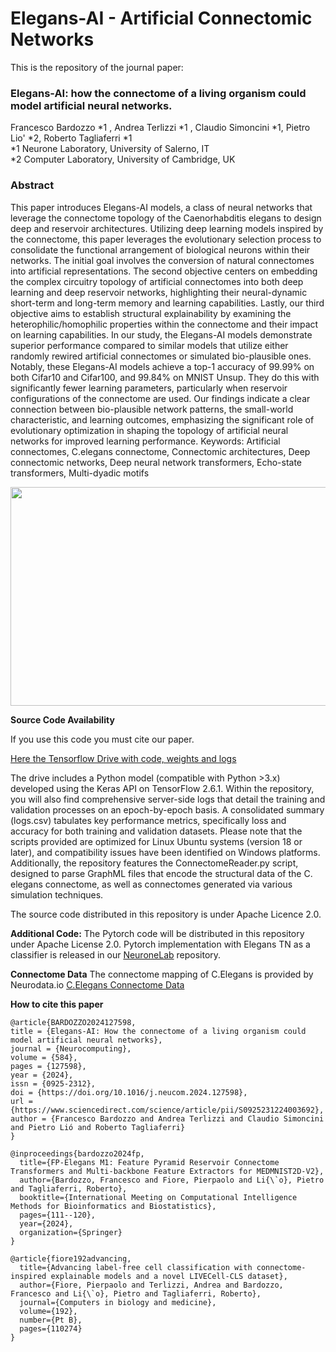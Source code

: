 # Elegans-AI - Artificial Connectomic Networks

This is the repository of the journal paper: 
### Elegans-AI: how the connectome of a living organism could model artificial neural networks.
Francesco Bardozzo *1 , Andrea Terlizzi *1 , Claudio Simoncini *1, Pietro Lio' *2, Roberto Tagliaferri *1
<br>*1 Neurone Laboratory, University of Salerno, IT
<br>*2 Computer Laboratory, University of Cambridge, UK
 

### Abstract
This paper introduces Elegans-AI models, a class of neural networks that leverage the connectome topology of the Caenorhabditis elegans to design deep and reservoir architectures. Utilizing deep learning models inspired by the connectome, this paper leverages the evolutionary selection process to consolidate the functional arrangement of biological neurons within their networks. The initial goal involves the conversion of natural connectomes into artificial representations. The second objective centers on embedding the complex circuitry topology of artificial connectomes into both deep learning and deep reservoir networks, highlighting their neural-dynamic short-term and long-term memory and learning capabilities. Lastly, our third objective aims to establish structural explainability by examining the heterophilic/homophilic properties within the connectome and their impact on learning capabilities. In our study, the Elegans-AI models demonstrate superior performance compared to similar models that utilize either randomly rewired artificial connectomes or simulated bio-plausible ones. Notably, these Elegans-AI models achieve a top-1 accuracy of 99.99% on both Cifar10 and Cifar100, and 99.84% on MNIST Unsup. They do this with significantly fewer learning parameters, particularly when reservoir configurations of the connectome are used. Our findings indicate a clear connection between bio-plausible network patterns, the small-world characteristic, and learning outcomes, emphasizing the significant role of evolutionary optimization in shaping the topology of artificial neural networks for improved learning performance. Keywords: Artificial connectomes, C.elegans connectome, Connectomic architectures, Deep connectomic networks, Deep neural network transformers, Echo-state transformers, Multi-dyadic motifs


<p align="center">
  <img width="700" height="350" src="./imgs/artificialelegans.png?raw=true">
</p>

 
**Source Code Availability**
 
If you use this code you must cite our paper.

[Here the Tensorflow Drive with code, weights and logs](https://drive.google.com/drive/folders/1oT3xghtkeap9c4LG3PtuAshs243D5IxV?usp=sharing)

The drive includes a Python model (compatible with Python >3.x) developed using the Keras API on TensorFlow 2.6.1. Within the repository, you will also find comprehensive server-side logs that detail the training and validation processes on an epoch-by-epoch basis. A consolidated summary (logs.csv) tabulates key performance metrics, specifically loss and accuracy for both training and validation datasets. Please note that the scripts provided are optimized for Linux Ubuntu systems (version 18 or later), and compatibility issues have been identified on Windows platforms. Additionally, the repository features the ConnectomeReader.py script, designed to parse GraphML files that encode the structural data of the C. elegans connectome, as well as connectomes generated via various simulation techniques. 

 
The source code distributed in this repository is under Apache Licence 2.0.
 

**Additional Code:**
The Pytorch code will be distributed in this repository under Apache License 2.0.
Pytorch implementation with Elegans TN as a classifier is released in our [NeuroneLab](https://github.com/NeuRoNeLab/connectome-livecell-cls) repository.

 

**Connectome Data**
The connectome mapping of C.Elegans is provided by Neurodata.io
[C.Elegans Connectome Data](https://neurodata.io/project/connectomes/)



**How to cite this paper**

```
@article{BARDOZZO2024127598,
title = {Elegans-AI: How the connectome of a living organism could model artificial neural networks},
journal = {Neurocomputing},
volume = {584},
pages = {127598},
year = {2024},
issn = {0925-2312},
doi = {https://doi.org/10.1016/j.neucom.2024.127598},
url = {https://www.sciencedirect.com/science/article/pii/S0925231224003692},
author = {Francesco Bardozzo and Andrea Terlizzi and Claudio Simoncini and Pietro Lió and Roberto Tagliaferri}
}

@inproceedings{bardozzo2024fp,
  title={FP-Elegans M1: Feature Pyramid Reservoir Connectome Transformers and Multi-backbone Feature Extractors for MEDMNIST2D-V2},
  author={Bardozzo, Francesco and Fiore, Pierpaolo and Li{\`o}, Pietro and Tagliaferri, Roberto},
  booktitle={International Meeting on Computational Intelligence Methods for Bioinformatics and Biostatistics},
  pages={111--120},
  year={2024},
  organization={Springer}
}

@article{fiore192advancing,
  title={Advancing label-free cell classification with connectome-inspired explainable models and a novel LIVECell-CLS dataset},
  author={Fiore, Pierpaolo and Terlizzi, Andrea and Bardozzo, Francesco and Li{\`o}, Pietro and Tagliaferri, Roberto},
  journal={Computers in biology and medicine},
  volume={192},
  number={Pt B},
  pages={110274}
}

```
